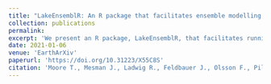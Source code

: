 ```yaml
---
title: "LakeEnsemblR: An R package that facilitates ensemble modelling of lakes"
collection: publications
permalink: 
excerpt: 'We present an R package, LakeEnsemblR, that facilitates running ensembles of five different one-dimensional hydrodynamic lake models (FLake, GLM, GOTM, Simstrat, MyLake).'
date: 2021-01-06
venue: 'EarthArXiv'
paperurl: 'https://doi.org/10.31223/X55C8S'
citation: 'Moore T., Mesman J., Ladwig R., Feldbauer J., Olsson F., Pilla R., Shatwell T., Venkiteswaran J., Delany A., Dugan H., Rose K., Read J. (2021): "LakeEnsemblR: An R package that facilitates ensemble modelling of lakes" EarthArXiv, doi https://doi.org/10.31223/X55C8S'
---
```

